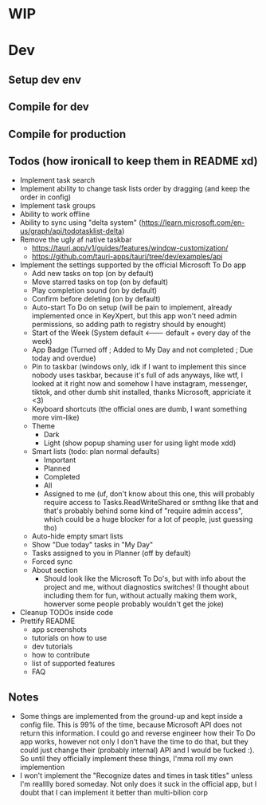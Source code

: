 # WIP

# Dev

## Setup dev env

## Compile for dev

## Compile for production

## Todos (how ironicall to keep them in README xd)

- Implement task search
- Implement ability to change task lists order by dragging (and keep the order in config)
- Implement task groups
- Ability to work offline
- Ability to sync using "delta system" (https://learn.microsoft.com/en-us/graph/api/todotasklist-delta)
- Remove the ugly af native taskbar
  - https://tauri.app/v1/guides/features/window-customization/
  - https://github.com/tauri-apps/tauri/tree/dev/examples/api
- Implement the settings supported by the official Microsoft To Do app
  - Add new tasks on top (on by default)
  - Move starred tasks on top (on by default)
  - Play completion sound (on by default)
  - Confirm before deleting (on by default)
  - Auto-start To Do on setup (will be pain to implement, already implemented once in KeyXpert, but this app won't need admin permissions, so adding path to registry should by enought)
  - Start of the Week (System default <--- default + every day of the week)
  - App Badge (Turned off ; Added to My Day and not completed ; Due today and overdue)
  - Pin to taskbar (windows only, idk if I want to implement this since nobody uses taskbar, because it's full of ads anyways, like wtf, I looked at it right now and somehow I have instagram, messenger, tiktok, and other dumb shit installed, thanks Microsoft, appriciate it <3)
  - Keyboard shortcuts (the official ones are dumb, I want something more vim-like)
  - Theme
    - Dark
    - Light (show popup shaming user for using light mode xdd)
  - Smart lists (todo: plan normal defaults)
    - Important
    - Planned
    - Completed
    - All
    - Assigned to me (uf, don't know about this one, this will probably require access to Tasks.ReadWriteShared or smthng like that and that's probably behind some kind of "require admin access", which could be a huge blocker for a lot of people, just guessing tho)
  - Auto-hide empty smart lists
  - Show "Due today" tasks in "My Day"
  - Tasks assigned to you in Planner (off by default)
  - Forced sync
  - About section
    - Should look like the Microsoft To Do's, but with info about the project and me, without diagnostics switches! (I thought about including them for fun, without actually making them work, howerver some people probably wouldn't get the joke)
- Cleanup TODOs inside code
- Prettify README
  - app screenshots
  - tutorials on how to use
  - dev tutorials
  - how to contribute
  - list of supported features
  - FAQ

## Notes

- Some things are implemented from the ground-up and kept inside a config file. This is 99% of the time, because Microsoft API does not return this information. I could go and reverse engineer how their To Do app works, however not only I don't have the time to do that, but they could just change their (probably internal) API and I would be fucked :). So until they officially implement these things, I'mma roll my own implemention
- I won't implement the "Recognize dates and times in task titles" unless I'm realllly bored someday. Not only does it suck in the official app, but I doubt that I can implement it better than multi-bilion corp
